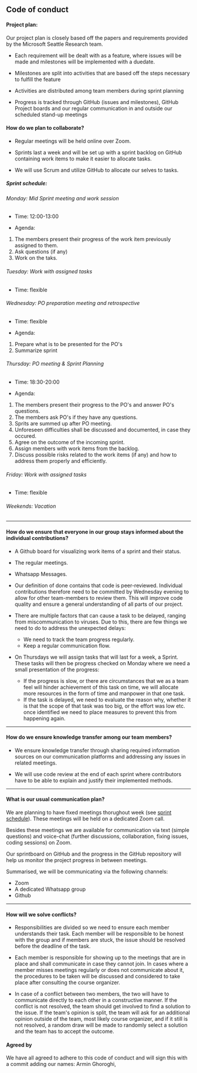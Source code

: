 ## Code of conduct

#### Project plan:

Our project plan is closely based off the papers and requirements provided by the Microsoft Seattle Research team.

* Each requirement will be dealt with as a feature, where issues will be made and milestones will be implemented with a duedate.

* Milestones are split into activities that are based off the steps necessary to fulfill the feature

* Activities are distributed among team members during sprint planning

* Progress is tracked through GitHub (issues and milestones), GitHub Project boards and our regular communication in and outside our scheduled stand-up meetings 


#### How do we plan to collaborate?
* Regular meetings will be held online over Zoom.

* Sprints last a week and will be set up with a sprint backlog on GitHub containing work items to make it easier to allocate tasks.

* We will use Scrum and utilize GitHub to allocate our selves to tasks.

##### Sprint schedule: 

###### Monday: Mid Sprint meeting and work session
* Time: 12:00-13:00

* Agenda:
1. The members present their progress of the work item previously assigned to them.
2. Ask questions (if any)
3. Work on the taks.

###### Tuesday: Work with assigned tasks
* Time: flexible

###### Wednesday: PO preparation meeting and retrospective
* Time: flexible

* Agenda:
1. Prepare what is to be presented for the PO's
2. Summarize sprint

###### Thursday: PO meeting & Sprint Planning
* Time: 18:30-20:00

* Agenda:
1. The members present their progress to the PO's and answer PO's questions.
2. The members ask PO's if they have any questions.
3. Sprits are summed up after PO meeting.
2. Unforeseen difficulties shall be discussed and documented, in case they occured.    
3. Agree on the outcome of the incoming sprint.
4. Assign members with work items from the backlog.
5. Discuss possible risks related to the work items (if any) and how to address them properly and efficiently.

###### Friday: Work with assigned tasks
* Time: flexible

###### Weekends: Vacation

______

#### How do we ensure that everyone in our group stays informed about the individual contributions?
* A Github board for visualizing work items of a sprint and their status.
* The regular meetings.
* Whatsapp Messages.

* Our definition of done contains that code is peer-reviewed. Individual contributions therefore need to be committed by Wednesday evening to allow for other team-members to review them. This will improve code quality and ensure a general understanding of all parts of our project.

* There are multiple factors that can cause a task to be delayed, ranging from miscommunication to viruses. Due to this, there are few things we need to do to address the unexpected delays:
    * We need to track the team progress regularly.
    * Keep a regular communication flow.
* On Thursdays we will assign tasks that will last for a week, a Sprint. These tasks will then be progress checked on Monday where we need a small presentation of the progress: 
    * If the progress is slow, or there are circumstances that we as a team feel will hinder achievement of this task on time, we will allocate more resources in the form of time and manpower in that one task.
    * If the task is delayed, we need to evaluate the reason why, whether it is that the scope of that task was too big, or the effort was low etc. once identified we need to place measures to prevent this from happening again.

______

#### How do we ensure knowledge transfer among our team members?
* We ensure knowledge transfer through sharing required information sources on our communication platforms and addressing any issues in related meetings.

* We will use code review at the end of each sprint where contributors have to be able to explain and justify their implemented methods.  

______

#### What is our usual communication plan?

We are planning to have fixed meetings thorughout week (see [sprint schedule](#sprint-schedule)). These meetings will be held on a dedicated Zoom call.

Besides these meetings we are available for communication via text (simple questions) and voice-chat (further discussions, collaboration, fixing issues, coding sessions) on Zoom.

Our sprintboard on GitHub and the progress in the GitHub repository will help us monitor the project progress in between meetings.

Summarised, we will be communicating via the following channels:
- Zoom
- A dedicated Whatsapp group
- Github

______

#### How will we solve conflicts? 

* Responsibilities are divided so we need to ensure each member understands their task. Each member will be responsible to be honest with the group and if members are stuck, the issue should be resolved before the deadline of the task. 

* Each member is responsible for showing up to the meetings that are in place and shall communicate in case they cannot join. In cases where a member misses meetings regularly or does not communicate about it, the procedures to be taken will be discussed and considered to take place after consulting the course organizer.

* In case of a conflict between two members, the two will have to communicate directly to each other in a constructive manner. If the conflict is not resolved, the team should get involved to find a solution to the issue. If the team's opinion is split, the team will ask for an additional opinion outside of the team, most likely course organizer, and if it still is not resolved, a random draw will be made to randomly select a solution and the team has to accept the outcome.

#### Agreed by

We have all agreed to adhere to this code of conduct and will sign this with a commit adding our names:
Armin Ghoroghi, 

